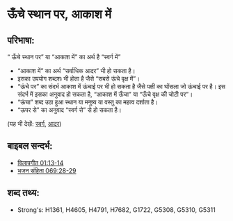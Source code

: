 # ऊँचे स्थान पर, आकाश में #

## परिभाषा: ##

“ ऊँचे स्थान पर” या “आकाश में” का अर्थ है “स्वर्ग में”

* “आकाश में” का अर्थ “सर्वाधिक आदर” भी हो सकता है।
* इसका उपयोग शब्दशः भी होता है जैसे “सबसे ऊंचे वृक्ष में”।
* “ऊंचे पर” का संदर्भ आकाश में ऊंचाई पर भी हो सकता है जैसे पक्षी का घोंसला जो ऊंचाई पर है। इस संदर्भ में इसका अनुवाद हो सकता है, “आकाश में ऊँचा” या “ऊँचे वृक्ष की चोटी पर”।
* “ऊंचा” शब्द उठा हुआ स्थान या मनुष्य या वस्तु का महत्व दर्शाता है।
* “ऊपर से” का अनुवाद “स्वर्ग से” से हो सकता है।

(यह भी देखें: [स्वर्ग](../kt/heaven.md), [आदर](../kt/honor.md))

## बाइबल सन्दर्भ: ##

* [विलापगीत 01:13-14](rc://en/tn/help/lam/01/13)
* [भजन संहिता 069:28-29](rc://en/tn/help/psa/069/028)

## शब्द तथ्य: ##

* Strong's: H1361, H4605, H4791, H7682, G1722, G5308, G5310, G5311
